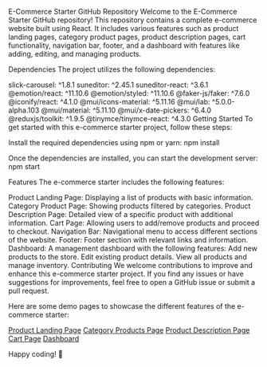 E-Commerce Starter GitHub Repository
Welcome to the E-Commerce Starter GitHub repository! This repository contains a complete e-commerce website built using React. It includes various features such as product landing pages, category product pages, product description pages, cart functionality, navigation bar, footer, and a dashboard with features like adding, editing, and managing products.

Dependencies
The project utilizes the following dependencies:

slick-carousel: ^1.8.1
suneditor: ^2.45.1
suneditor-react: ^3.6.1
@emotion/react: ^11.10.6
@emotion/styled: ^11.10.6
@faker-js/faker: ^7.6.0
@iconify/react: ^4.1.0
@mui/icons-material: ^5.11.16
@mui/lab: ^5.0.0-alpha.103
@mui/material: ^5.11.10
@mui/x-date-pickers: ^6.4.0
@reduxjs/toolkit: ^1.9.5
@tinymce/tinymce-react: ^4.3.0
Getting Started
To get started with this e-commerce starter project, follow these steps:

Install the required dependencies using npm or yarn:
npm install

Once the dependencies are installed, you can start the development server:
npm start

Features
The e-commerce starter includes the following features:

Product Landing Page: Displaying a list of products with basic information.
Category Product Page: Showing products filtered by categories.
Product Description Page: Detailed view of a specific product with additional information.
Cart Page: Allowing users to add/remove products and proceed to checkout.
Navigation Bar: Navigational menu to access different sections of the website.
Footer: Footer section with relevant links and information.
Dashboard: A management dashboard with the following features:
Add new products to the store.
Edit existing product details.
View all products and manage inventory.
Contributing
We welcome contributions to improve and enhance this e-commerce starter project. If you find any issues or have suggestions for improvements, feel free to open a GitHub issue or submit a pull request.

Here are some demo pages to showcase the different features of the e-commerce starter:

[Product Landing Page](https://e-commerce-starter-lhuy9cke9-ateeqshareef11.vercel.app/)
[Category Products Page](https://e-commerce-starter-lhuy9cke9-ateeqshareef11.vercel.app/pages/Wall-Hangings)
[Product Description Page](https://e-commerce-starter-lhuy9cke9-ateeqshareef11.vercel.app/pages/categorey/product)
[Cart Page](https://e-commerce-starter-lhuy9cke9-ateeqshareef11.vercel.app/cart)
[Dashboard](https://e-commerce-starter-lhuy9cke9-ateeqshareef11.vercel.app/dashboard/product)

Happy coding! 🚀
